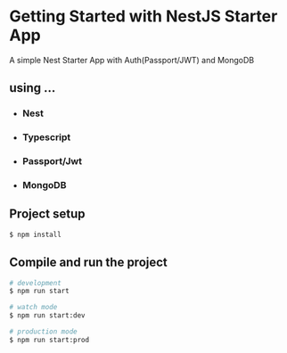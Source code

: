 # Getting Started with NestJS Starter App

A simple Nest Starter App with Auth(Passport/JWT) and MongoDB

## using ...
- ### Nest
- ### Typescript
- ### Passport/Jwt
- ### MongoDB

## Project setup

```bash
$ npm install
```

## Compile and run the project

```bash
# development
$ npm run start

# watch mode
$ npm run start:dev

# production mode
$ npm run start:prod
```

